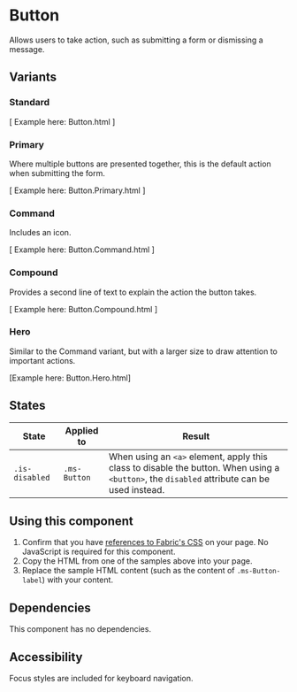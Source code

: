 # Button
Allows users to take action, such as submitting a form or dismissing a message.

## Variants

### Standard
[ Example here: Button.html ]

### Primary
Where multiple buttons are presented together, this is the default action when submitting the form.

[ Example here: Button.Primary.html ]

### Command
Includes an icon.

[ Example here: Button.Command.html ]

### Compound
Provides a second line of text to explain the action the button takes.

[ Example here: Button.Compound.html ]

### Hero
Similar to the Command variant, but with a larger size to draw attention to important actions.

[Example here: Button.Hero.html]

## States

State | Applied to | Result
 --- | --- | ---
`.is-disabled` | `.ms-Button` | When using an `<a>` element, apply this class to disable the button. When using a `<button>`, the `disabled` attribute can be used instead.

## Using this component
<!-- @todo Create a page showing how to import fabric.css, fabric.components.css, and jquery.fabric.js onto a page. -->
1. Confirm that you have [references to Fabric's CSS]() on your page. No JavaScript is required for this component.
2. Copy the HTML from one of the samples above into your page.
5. Replace the sample HTML content (such as the content of `.ms-Button-label`) with your content.

## Dependencies
This component has no dependencies.

## Accessibility
Focus styles are included for keyboard navigation.
